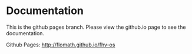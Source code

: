 # Documentation
This is the github pages branch. Please view the github.io page to see the documentation.

Github Pages: http://flomath.github.io/fhv-os
